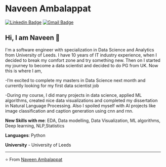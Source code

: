 # Naveen Ambalappat
[![Linkedin Badge](https://img.shields.io/badge/-naveen.ambalappat-blue?style=flat-square&logo=Linkedin&logoColor=white&link=https://www.linkedin.com/in/naveen-ambalappat/)](https://www.linkedin.com/in/naveen-ambalappat/) 
[![Gmail Badge](https://img.shields.io/badge/-navee225@gmail.com-c14438?style=flat-square&logo=Gmail&logoColor=white&link=mailto:navee225@gmail.com)](mailto:navee225@gmail.com)

## Hi, I am Naveen :wave:

I'm a software engineer with specialization in Data Science and Analytics from University of Leeds. I have 10 years of IT industry experience, when I decided to break my comfort zone and try something new. 
Then on I started my journey to become a data scientist and decided to do PG from UK. Now this is where I am,

-I’m excited to complete my masters in Data Science next month and currently looking for my first data scientist job

-During my course, I did many projects in data science, applied ML algorithms, created nice data visualizations and completed my dissertation in Natural Language Processing. Also I spoiled myself with 
AI projects like image classification and caption generation using cnn and rnn.

**New Skills with me**: EDA, Data modelling, Data Visualization, ML algorithms, Deep learning, NLP,Statistics

**Languages**: Python

**University** - University of Leeds







---
⭐️ From [Naveen Ambalappat](https://github.com/naveen-ambalappat)
